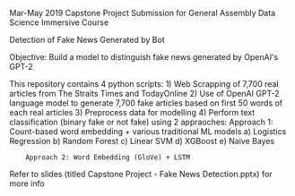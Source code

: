 Mar-May 2019
Capstone Project Submission for General Assembly Data Science Immersive Course

Detection of Fake News Generated by Bot

Objective: Build a model to distinguish fake news generated by OpenAI's GPT-2

This repository contains 4 python scripts:
	1) Web Scrapping of 7,700 real articles from The Straits Times and TodayOnline
	2) Use of OpenAI GPT-2 language model to generate 7,700 fake articles based on first 50 words of each real articles
	3) Preprocess data for modelling
	4) Perform text classification (binary fake or not fake) using 2 appraoches:
		Approach 1: Count-based word embedding + various traditional ML models
			a) Logistics Regression
			b) Random Forest
			c) Linear SVM
			d) XGBoost
			e) Naive Bayes

		Approach 2: Word Embedding (GloVe) + LSTM 


Refer to slides (titled Capstone Project - Fake News Detection.pptx) for more info
